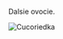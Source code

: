 Dalsie ovocie.

![Cucoriedka](https://zahradnictvo.boba-eshop.sk/281-large_default/cucoriedka-kanadska-patriot.jpg)
